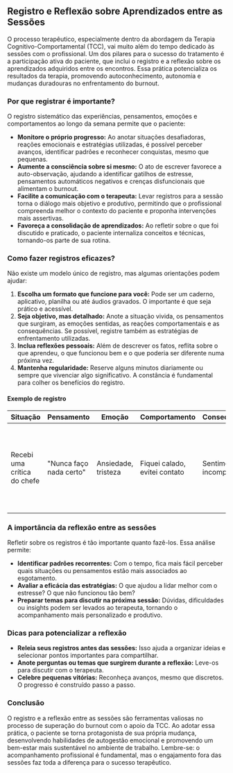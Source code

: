 ## Registro e Reflexão sobre Aprendizados entre as Sessões

O processo terapêutico, especialmente dentro da abordagem da Terapia Cognitivo-Comportamental (TCC), vai muito além do tempo dedicado às sessões com o profissional. Um dos pilares para o sucesso do tratamento é a participação ativa do paciente, que inclui o registro e a reflexão sobre os aprendizados adquiridos entre os encontros. Essa prática potencializa os resultados da terapia, promovendo autoconhecimento, autonomia e mudanças duradouras no enfrentamento do burnout.

### Por que registrar é importante?

O registro sistemático das experiências, pensamentos, emoções e comportamentos ao longo da semana permite que o paciente:

- **Monitore o próprio progresso:** Ao anotar situações desafiadoras, reações emocionais e estratégias utilizadas, é possível perceber avanços, identificar padrões e reconhecer conquistas, mesmo que pequenas.
- **Aumente a consciência sobre si mesmo:** O ato de escrever favorece a auto-observação, ajudando a identificar gatilhos de estresse, pensamentos automáticos negativos e crenças disfuncionais que alimentam o burnout.
- **Facilite a comunicação com o terapeuta:** Levar registros para a sessão torna o diálogo mais objetivo e produtivo, permitindo que o profissional compreenda melhor o contexto do paciente e proponha intervenções mais assertivas.
- **Favoreça a consolidação de aprendizados:** Ao refletir sobre o que foi discutido e praticado, o paciente internaliza conceitos e técnicas, tornando-os parte de sua rotina.

### Como fazer registros eficazes?

Não existe um modelo único de registro, mas algumas orientações podem ajudar:

1. **Escolha um formato que funcione para você:** Pode ser um caderno, aplicativo, planilha ou até áudios gravados. O importante é que seja prático e acessível.
2. **Seja objetivo, mas detalhado:** Anote a situação vivida, os pensamentos que surgiram, as emoções sentidas, as reações comportamentais e as consequências. Se possível, registre também as estratégias de enfrentamento utilizadas.
3. **Inclua reflexões pessoais:** Além de descrever os fatos, reflita sobre o que aprendeu, o que funcionou bem e o que poderia ser diferente numa próxima vez.
4. **Mantenha regularidade:** Reserve alguns minutos diariamente ou sempre que vivenciar algo significativo. A constância é fundamental para colher os benefícios do registro.

#### Exemplo de registro

| Situação | Pensamento | Emoção | Comportamento | Consequência | Reflexão |
|----------|------------|--------|---------------|--------------|----------|
| Recebi uma crítica do chefe | "Nunca faço nada certo" | Ansiedade, tristeza | Fiquei calado, evitei contato | Sentimento de incompetência | Percebi que generalizei a crítica. Posso tentar ver o feedback como oportunidade de crescimento. |

### A importância da reflexão entre as sessões

Refletir sobre os registros é tão importante quanto fazê-los. Essa análise permite:

- **Identificar padrões recorrentes:** Com o tempo, fica mais fácil perceber quais situações ou pensamentos estão mais associados ao esgotamento.
- **Avaliar a eficácia das estratégias:** O que ajudou a lidar melhor com o estresse? O que não funcionou tão bem?
- **Preparar temas para discutir na próxima sessão:** Dúvidas, dificuldades ou insights podem ser levados ao terapeuta, tornando o acompanhamento mais personalizado e produtivo.

### Dicas para potencializar a reflexão

- **Releia seus registros antes das sessões:** Isso ajuda a organizar ideias e selecionar pontos importantes para compartilhar.
- **Anote perguntas ou temas que surgirem durante a reflexão:** Leve-os para discutir com o terapeuta.
- **Celebre pequenas vitórias:** Reconheça avanços, mesmo que discretos. O progresso é construído passo a passo.

### Conclusão

O registro e a reflexão entre as sessões são ferramentas valiosas no processo de superação do burnout com o apoio da TCC. Ao adotar essa prática, o paciente se torna protagonista de sua própria mudança, desenvolvendo habilidades de autogestão emocional e promovendo um bem-estar mais sustentável no ambiente de trabalho. Lembre-se: o acompanhamento profissional é fundamental, mas o engajamento fora das sessões faz toda a diferença para o sucesso terapêutico.